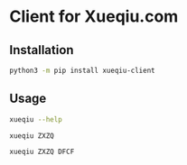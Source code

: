 # Client for Xueqiu.com

## Installation

```bash
python3 -m pip install xueqiu-client
```

## Usage

```bash
xueqiu --help

xueqiu ZXZQ

xueqiu ZXZQ DFCF
```

